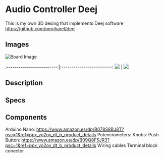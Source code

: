 # Audio Controller Deej
This is my own 3D desing that implements Deej software https://github.com/omriharel/deej

## Images
![Board Image](https://github.com/Ipasky/AudioControllerDeej/blob/main/docs/P03.jpg)

:-------------------------:|:-------------------------:
![](https://github.com/Ipasky/AudioControllerDeej/blob/main/docs/P01.jpg)  |  ![](https://github.com/Ipasky/AudioControllerDeej/blob/main/docs/P02.jpg)
## Description

## Specs

## Components
Arduino Nano: https://www.amazon.es/dp/B078S8BJ8T?psc=1&ref=ppx_yo2ov_dt_b_product_details
Potenciometers:
Knobs:
Push Button: https://www.amazon.es/dp/B09Q8F5JR3?psc=1&ref=ppx_yo2ov_dt_b_product_details
Wiring cables
Terminal block conector
